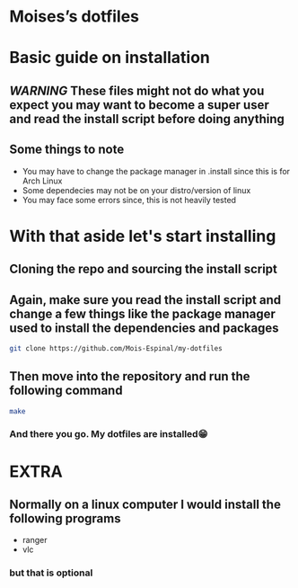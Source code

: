 # Moises’s dotfiles

# Basic guide on installation
## ***WARNING*** **These files might not do what you expect you may want to become a super user and read the install script before doing anything**
## Some things to note
- You may have to change the package manager in .install since this is for Arch Linux
- Some dependecies may not be on your distro/version of linux 
- You may face some errors since, this is not heavily tested

# With that aside let's start installing
## Cloning the repo and sourcing the install script
## Again, make sure you read the install script and change a few things like the package manager used to install the dependencies and packages
```bash
git clone https://github.com/Mois-Espinal/my-dotfiles
```
## Then move into the repository and run the following command
```bash
make
```
### And there you go. My dotfiles are installed😁
# **EXTRA**

## Normally on a linux computer I would install the following programs
- ranger
- vlc
### but that is optional
